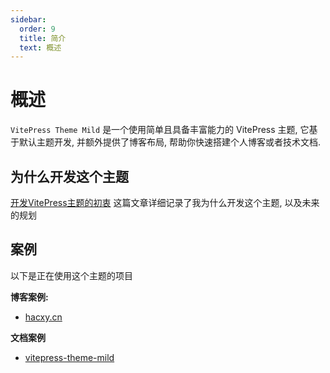 ```yaml
---
sidebar:
  order: 9
  title: 简介
  text: 概述
---
```


# 概述

`VitePress Theme Mild` 是一个使用简单且具备丰富能力的 VitePress 主题, 它基于默认主题开发, 并额外提供了博客布局, 帮助你快速搭建个人博客或者技术文档.

## 为什么开发这个主题

[开发VitePress主题的初衷](https://hacxy.cn/docs/posts/dev-vitepress-theme/1.start.html) 这篇文章详细记录了我为什么开发这个主题, 以及未来的规划

## 案例

以下是正在使用这个主题的项目

**博客案例:**

- [hacxy.cn](https://hacxy.cn)

**文档案例**

- [vitepress-theme-mild](https://theme.hacxy.cn)
